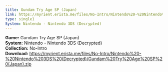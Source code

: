 ```yaml
---
title: Gundam Try Age SP (Japan)
link: https://myrient.erista.me/files/No-Intro/Nintendo%20-%20Nintendo%203DS%20(Decrypted)/Gundam%20Try%20Age%20SP%20(Japan).zip
type: single1
System: Nintendo - Nintendo 3DS (Decrypted)
---
```

<b>Game:</b> Gundam Try Age SP (Japan)<br>
<b>System:</b> Nintendo - Nintendo 3DS (Decrypted)<br>
<b>Collection:</b> No-Intro<br>
<b>Download:</b> https://myrient.erista.me/files/No-Intro/Nintendo%20-%20Nintendo%203DS%20(Decrypted)/Gundam%20Try%20Age%20SP%20(Japan).zip
